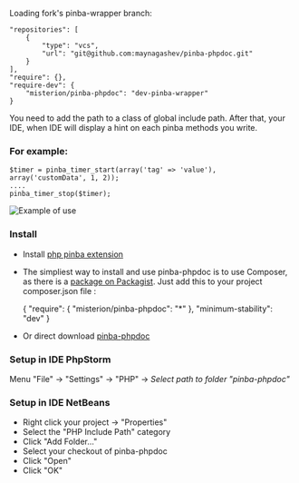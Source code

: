Loading fork's pinba-wrapper branch:

    "repositories": [
        {
            "type": "vcs",
            "url": "git@github.com:maynagashev/pinba-phpdoc.git"
        }
    ],
    "require": {},
    "require-dev": {
        "misterion/pinba-phpdoc": "dev-pinba-wrapper"
    }


You need to add the path to a class of global include path.
After that, your IDE, when IDE will display a hint on each pinba methods you write.

### For example:
    $timer = pinba_timer_start(array('tag' => 'value'), array('customData', 1, 2));
    ....
    pinba_timer_stop($timer);

![Example of use](https://github.com/misterion/pinba-phpdoc/raw/master/pinba.png)

### Install

 * Install [php pinba extension](https://github.com/tony2001/pinba_extension)
 * The simpliest way to install and use pinba-phpdoc is to use Composer, as there is a [package on Packagist](https://packagist.org/packages/misterion/pinba-phpdoc). Just add this to your project composer.json file :

    {
        "require": {
            "misterion/pinba-phpdoc": "*"
        },
        "minimum-stability": "dev"
    }

 * Or direct download [pinba-phpdoc](https://github.com/misterion/pinba-phpdoc/tarball/master)

### Setup in IDE PhpStorm

 Menu "File" -> "Settings" -> "PHP" -> _Select path to folder "pinba-phpdoc"_

### Setup in IDE NetBeans

 * Right click your project -> "Properties"
 * Select the "PHP Include Path" category
 * Click "Add Folder..."
 * Select your checkout of pinba-phpdoc
 * Click "Open"
 * Click "OK"
